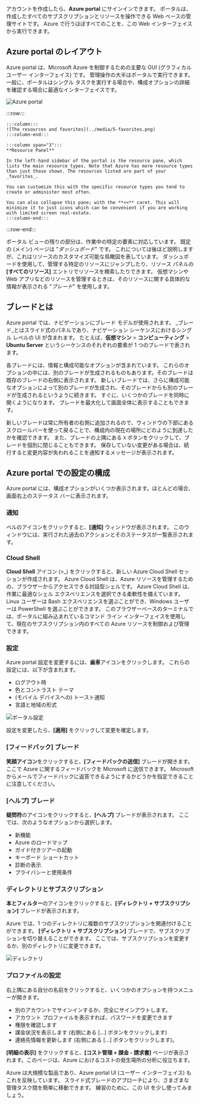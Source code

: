 アカウントを作成したら、**Azure portal** にサインインできます。 ポータルは、作成したすべてのサブスクリプションとリソースを操作できる Web ベースの管理サイトです。 Azure で行うほぼすべてのことを、この Web インターフェイスから実行できます。

## <a name="azure-portal-layout"></a>Azure portal のレイアウト

Azure portal は、Microsoft Azure を制御するための主要な GUI (グラフィカル ユーザー インターフェイス) です。 管理操作の大半はポータルで実行できます。一般に、ポータルはシングル タスクを実行する場合や、構成オプションの詳細を確認する場合に最適なインターフェイスです。

![Azure portal](../media/5-portal.png)

:::row:::

    :::column:::
    ![The resources and favorites](../media/5-favorites.png)
    :::column-end:::

    :::column span="3":::
    **Resource Panel**
    
    In the left-hand sidebar of the portal is the resource pane, which lists the main resource types. Note that Azure has more resource types than just those shown. The resources listed are part of your _favorites_. 

    You can customize this with the specific resource types you tend to create or administer most often. 

    You can also collapse this pane; with the **<<** caret. This will minimize it to just icons which can be convenient if you are working with limited screen real-estate.
    :::column-end:::

:::row-end:::

ポータル ビューの残りの部分は、作業中の特定の要素に対応しています。 既定の (メイン) ページは "_ダッシュボード_" です。 これについては後ほど説明しますが、これはリソースのカスタマイズ可能な鳥瞰図を表しています。 ダッシュボードを使用して、管理する特定のリソースにジャンプしたり、リソース パネルの **[すべてのリソース]** エントリでリソースを検索したりできます。 仮想マシンや Web アプリなどのリソースを管理するときは、そのリソースに関する具体的な情報が表示される "_ブレード_" を使用します。

## <a name="what-is-a-blade"></a>ブレードとは

Azure portal では、ナビゲーションにブレード モデルが使用されます。 _ブレード_とはスライド式のパネルであり、ナビゲーション シーケンスにおけるシングル レベルの UI が含まれます。 たとえば、**仮想マシン**  >  **コンピューティング**  >  **Ubuntu Server** というシーケンスのそれぞれの要素が 1 つのブレードで表されます。

各ブレードには、情報と構成可能なオプションが含まれています。 これらのオプションの中には、別のブレードが生成されるものもあります。そのブレードは既存のブレードの右側に表示されます。 新しいブレードでは、さらに構成可能なオプションによって別のブレードが生成され、そのブレードからも別のブレードが生成されるというように続きます。 すぐに、いくつかのブレードを同時に開くようになります。 ブレードを最大化して画面全体に表示することもできます。

新しいブレードは常に所有者の右側に追加されるので、ウィンドウの下部にあるスクロールバーを使って戻ることで、構成内の現在の場所にどのように到達したかを確認できます。 また、ブレードの上隅にある `X` ボタンをクリックして、ブレードを個別に閉じることもできます。 保存していない変更がある場合は、続行すると変更内容が失われることを通知するメッセージが表示されます。

## <a name="configuring-settings-in-the-azure-portal"></a>Azure portal での設定の構成

Azure portal には、構成オプションがいくつか表示されます。ほとんどの場合、画面右上のステータス バーに表示されます。

### <a name="notifications"></a>通知

ベルのアイコンをクリックすると、**[通知]** ウィンドウが表示されます。 このウィンドウには、実行された過去のアクションとそのステータスが一覧表示されます。

### <a name="cloud-shell"></a>Cloud Shell

**Cloud Shell** アイコン (>_) をクリックすると、新しい Azure Cloud Shell セッションが作成されます。 Azure Cloud Shell は、Azure リソースを管理するための、ブラウザーからアクセスできる対話型シェルです。 Azure Cloud Shell は、作業に最適なシェル エクスペリエンスを選択できる柔軟性を備えています。 Linux ユーザーは Bash エクスペリエンスを選ぶことができ、Windows ユーザーは PowerShell を選ぶことができます。 このブラウザーベースのターミナルでは、ポータルに組み込まれているコマンド ライン インターフェイスを使用して、現在のサブスクリプション内のすべての Azure リソースを制御および管理できます。

### <a name="settings"></a>設定

Azure portal 設定を変更するには、**歯車**アイコンをクリックします。 これらの設定には、以下が含まれます。

- ログアウト時
- 色とコントラスト テーマ
- (モバイル デバイスへの) トースト通知
- 言語と地域の形式

![ポータル設定](../media/5-settings-blade.png)

設定を変更したら、**[適用]** をクリックして変更を確定します。

### <a name="feedback-blade"></a>[フィードバック] ブレード

**笑顔アイコン**をクリックすると、**[フィードバックの送信]** ブレードが開きます。 ここで Azure に関するフィードバックを Microsoft に送信できます。 Microsoft からメールでフィードバックに返答できるようにするかどうかを指定できることに注意してください。

### <a name="help-blade"></a>[ヘルプ] ブレード

**疑問符**のアイコンをクリックすると、**[ヘルプ]** ブレードが表示されます。 ここでは、次のようなオプションから選択します。

- 新機能
- Azure のロードマップ
- ガイド付きツアーの起動
- キーボード ショートカット
- 診断の表示
- プライバシーと使用条件

### <a name="directory-and-subscription"></a>ディレクトリとサブスクリプション

**本とフィルター**のアイコンをクリックすると、**[ディレクトリ + サブスクリプション]** ブレードが表示されます。

Azure では、1 つのディレクトリに複数のサブスクリプションを関連付けることができます。 **[ディレクトリ + サブスクリプション]** ブレードで、サブスクリプションを切り替えることができます。 ここでは、サブスクリプションを変更するか、別のディレクトリに変更できます。

![ディレクトリ](../media/5-directory-blade.png)

### <a name="profile-settings"></a>プロファイルの設定

右上隅にある自分の名前をクリックすると、いくつかのオプションを持つメニューが開きます。

- 別のアカウントでサインインするか、完全にサインアウトします。
- アカウント プロファイルを表示すれば、パスワードを変更できます
- 権限を確認します
- 課金状況を表示します (右側にある [...] ボタンをクリックします)
- 連絡先情報を更新します (右側にある [...] ボタンをクリックします)。

**[明細の表示]** をクリックすると、**[コスト管理 + 課金 - 請求書]** ページが表示されます。このページは、Azure におけるコストの発生場所の分析に役立ちます。

Azure は大規模な製品であり、Azure portal UI (ユーザー インターフェイス) もこれを反映しています。 スライド式ブレードのアプローチにより、さまざまな管理タスク間を簡単に移動できます。 練習のために、この UI を少し使ってみましょう。